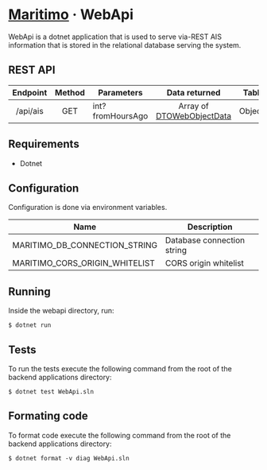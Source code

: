 # [Maritimo](https://maritimo.digital/) &middot; WebApi

WebApi is a dotnet application that is used to serve via-REST AIS information that is stored in the relational database serving the system.

## REST API

| Endpoint | Method | Parameters        |                  Data returned                   |  Table  |
| :------: | :----: | ----------------- | :----------------------------------------------: | :-----: |
| /api/ais |  GET   | int? fromHoursAgo | Array of [DTOWebObjectData](DTOWebObjectData.cs) | Objects |

## Requirements

- Dotnet

## Configuration

Configuration is done via environment variables.

| Name                           | Description                |
| ------------------------------ | -------------------------- |
| MARITIMO_DB_CONNECTION_STRING  | Database connection string |
| MARITIMO_CORS_ORIGIN_WHITELIST | CORS origin whitelist      |

## Running

Inside the webapi directory, run:

    $ dotnet run

## Tests

To run the tests execute the following command from the root of the backend applications directory:

    $ dotnet test WebApi.sln

## Formating code

To format code execute the following command from the root of the backend applications directory:

    $ dotnet format -v diag WebApi.sln
